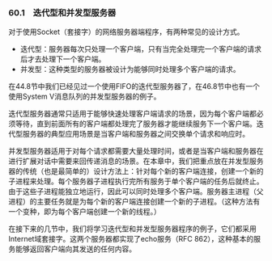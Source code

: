 ### 60.1　迭代型和并发型服务器

对于使用Socket（套接字）的网络服务器端程序，有两种常见的设计方式。

+ 迭代型：服务器每次只处理一个客户端，只有当完全处理完一个客户端的请求后才去处理下一个客户端。
+ 并发型：这种类型的服务器被设计为能够同时处理多个客户端的请求。

在44.8节中我们已经见过一个使用FIFO的迭代型服务器了，在46.8节中也有一个使用System V消息队列的并发型服务器的例子。

迭代型服务器通常只适用于能够快速处理客户端请求的场景，因为每个客户端都必须等待，直到前面所有的客户端都处理完了服务器才能继续服务下一个客户端。迭代型服务器的典型应用场景是当客户端和服务器之间交换单个请求和响应时。

并发型服务器适用于对每个请求都需要大量处理时间，或者是当客户端和服务器在进行扩展对话中需要来回传递消息的场景。在本章中，我们把重点放在并发型服务器的传统（也是最简单的）设计方法上：针对每个新的客户端连接，创建一个新的子进程来处理。每个服务器子进程执行完所有服务于单个客户端的任务后就终止。由于这些子进程能独立地运行，因此可以同时处理多个客户端。服务器主进程（父进程）的主要任务就是为每个新的客户端连接创建一个新的子进程。（这种方法有一个变种，即为每个客户端创建一个新的线程。）

在接下来的几节中，我们将学习迭代型和并发型服务器程序的例子，它们都采用Internet域套接字。这两个服务器都实现了echo服务（RFC 862），这种基本的服务能够返回客户端向其发送的任何内容。

